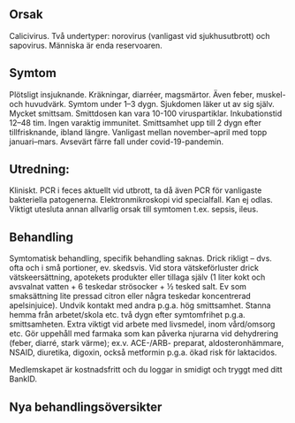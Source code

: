 ## Orsak

Calicivirus. Två undertyper: norovirus (vanligast vid sjukhusutbrott) och sapovirus. Människa är enda reservoaren.

## Symtom

Plötsligt insjuknande. Kräkningar, diarréer, magsmärtor. Även feber, muskel- och huvudvärk. Symtom under 1–3 dygn. Sjukdomen läker ut av sig själv.
Mycket smittsam. Smittdosen kan vara 10-100 viruspartiklar. Inkubationstid 12–48 tim. Ingen varaktig immunitet. Smittsamhet upp till 2 dygn efter tillfrisknande, ibland längre.
Vanligast mellan november–april med topp januari–mars. Avsevärt färre fall under covid-19-pandemin.

## Utredning:

Kliniskt. PCR i feces aktuellt vid utbrott, ta då även PCR för vanligaste bakteriella patogenerna. Elektronmikroskopi vid specialfall. Kan ej odlas. Viktigt utesluta annan allvarlig orsak till symtomen t.ex. sepsis, ileus.

## Behandling

Symtomatisk behandling, specifik behandling saknas. Drick rikligt – dvs. ofta och i små portioner, ev. skedsvis. Vid stora vätskeförluster drick vätskeersättning, apotekets produkter eller tillaga själv (1 liter kokt och avsvalnat vatten + 6 teskedar strösocker + ½ tesked salt. Ev som smaksättning lite pressad citron eller några teskedar koncentrerad apelsinjuice).
Undvik kontakt med andra p.g.a. hög smittsamhet. Stanna hemma från arbetet/skola etc. två dygn efter symtomfrihet p.g.a. smittsamheten. Extra viktigt vid arbete med livsmedel, inom vård/omsorg etc.
Gör uppehåll med farmaka som kan påverka njurarna vid dehydrering (feber, diarré, stark värme); ex.v. ACE-/ARB- preparat, aldosteronhämmare, NSAID, diuretika, digoxin, också metformin p.g.a. ökad risk för laktacidos.


Medlemskapet är kostnadsfritt och du loggar in smidigt och tryggt med ditt BankID.

## Nya behandlingsöversikter

